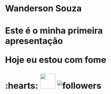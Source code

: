 <h1> Wanderson Souza <h1>
<p> Este é o minha primeira apresentação <p>
<p> Hoje eu estou com fome <p> :hearts:

<img src="https://cdn.jsdelivr.net/gh/devicons/devicon@latest/icons/javascript/javascript-original.svg" width = "50px" >

<img alt="followers" src="https://img.shields.io/github/followers/madushadhanushka?label=Followers&style=social">
          

